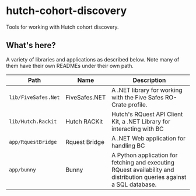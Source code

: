 # hutch-cohort-discovery

Tools for working with Hutch cohort discovery.

## What's here?

A variety of libraries and applications as described below. Note many of them have their own READMEs under their own path.

Path | Name | Description
-|-|-
`lib/FiveSafes.Net` | FiveSafes.NET | A .NET library for working with the Five Safes RO-Crate profile.
`lib/Hutch.Rackit` | Hutch RACKit | Hutch's RQuest API Client Kit, a .NET Library for interacting with BC|Rquest's REST API.
`app/RquestBridge` | Rquest Bridge | A .NET Web application for handling BC|Rquest availability and distribution queries, executing them via a workflow on Hutch.
`app/bunny` | Bunny | A Python application for fetching and executing RQuest availability and distribution queries against a SQL database.
